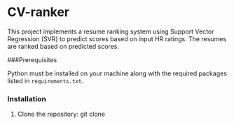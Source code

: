 # CV-ranker

This project implements a resume ranking system using Support Vector Regression (SVR) to predict scores based on input HR ratings. The resumes are ranked based on predicted scores.

###Prerequisites

Python must be installed on your machine along with the required packages listed in `requirements.txt`.

### Installation

1. Clone the repository:
   git clone <repository-url>

